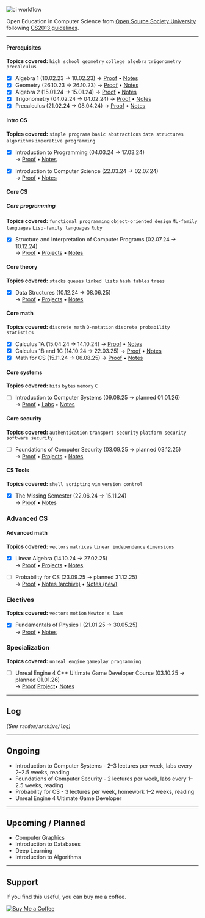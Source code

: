 ![ci workflow](https://github.com/edcedcedcedc/computer-science-curriculum-ossu/actions/workflows/main.yml/badge.svg)

Open Education in Computer Science from [Open Source Society University](https://github.com/ossu/computer-science) following [CS2013 guidelines](https://github.com/ossu/computer-science/blob/master/CURRICULAR_GUIDELINES.md).

---

#### Prerequisites
**Topics covered:** `high school geometry` `college algebra` `trigonometry` `precalculus`

- [x] Algebra 1 (10.02.23 → 10.02.23) → [Proof](./prerequisites/) • [Notes](https://docs.google.com/document/d/1BJkhLWKtQVTutCbBOL5Am8IlfLq9bDqoBrA2aGlQ7eo/edit?usp=sharing)  
- [x] Geometry (26.10.23 → 26.10.23) → [Proof](./prerequisites/) • [Notes](https://docs.google.com/document/d/1n7f1E6zxKXha6v5mLx7cQehJuKmo-on3UmyP_uOSCYI/edit?usp=sharing)  
- [x] Algebra 2 (15.01.24 → 15.01.24) → [Proof](./prerequisites/) • [Notes](https://docs.google.com/document/d/1ma1xHGy0dGXNuQbXPrLDidT_F8d6hQ4QrPBRRmm-hyA/edit?usp=sharing)  
- [x] Trigonometry (04.02.24 → 04.02.24) → [Proof](./prerequisites/) • [Notes](https://docs.google.com/document/d/1n7f1E6zxKXha6v5mLx7cQehJuKmo-on3UmyP_uOSCYI/edit?usp=sharing)  
- [x] Precalculus (21.02.24 → 08.04.24) → [Proof](./prerequisites/) • [Notes](https://docs.google.com/document/d/1PSfIDMT3UEdDhIJkCUgGjDmI9NO2-VB8JhcVCIdnaJ8/edit?usp=sharing)  

#### Intro CS

**Topics covered:** `simple programs` `basic abstractions` `data structures` `algorithms` `imperative programming`

- [x] Introduction to Programming (04.03.24 → 17.03.24)  
  → [Proof](./intro-cs/intro-to-programming/cs50p/) • [Notes](https://docs.google.com/document/d/1W2IWr0ZsR0zi2xMu8_otMD-uPK5WGmOiPZjDeM9zeJU/edit?usp=sharing)  
- [x] Introduction to Computer Science (22.03.24 → 02.07.24)  
  → [Proof](./intro-cs/intro-to-computer-science/MIT-6.0001/) • [Notes](https://docs.google.com/document/d/1SEqocEuG1JfpeHpxPkkRKuUvD8_yLBg1HBKsEq8jwOE/edit?usp=sharing)  



#### Core CS

##### Core programming
**Topics covered:** `functional programming` `object-oriented design` `ML-family languages` `Lisp-family languages` `Ruby`

- [x] Structure and Interpretation of Computer Programs (02.07.24 → 10.12.24)  
  → [Proof](./core-cs/core-programming/sicp/) • [Projects](./core-cs/core-programming/sicp/projects) • [Notes](https://docs.google.com/document/d/1ge1JjM2ER7VkYoT3uk8Wp_-HZ2bAJwh-QjD7YnkYW6o/edit?usp=sharing)  

#### Core theory
**Topics covered:** `stacks` `queues` `linked lists` `hash tables` `trees`

- [x] Data Structures (10.12.24 → 08.06.25)  
  → [Proof](./core-cs/core-theory/data-structures/) • [Projects](./core-cs/core-theory/data-structures/projects) • [Notes](https://docs.google.com/document/d/1h--IlxzWrA8k8R8Ls-Ikoxhdb89BJmBbhq7kM195IwQ/edit?usp=sharing)  

#### Core math
**Topics covered:** `discrete math` `O-notation` `discrete probability` `statistics`

- [x] Calculus 1A (15.04.24 → 14.10.24) 
  → [Proof](./core-cs/core-math/differential-calc/) • [Notes](https://docs.google.com/document/d/1FYjFgYpoVLQwJ2md586ooVq8QMzG37PVtqgQPQOuIDs/edit?usp=sharing)  
- [x] Calculus 1B and 1C (14.10.24 → 22.03.25)
  → [Proof](./core-cs/core-math/integral-calc/) • [Notes](https://docs.google.com/document/d/1FYjFgYpoVLQwJ2md586ooVq8QMzG37PVtqgQPQOuIDs/edit?usp=sharing)  
- [x] Math for CS (15.11.24 → 06.08.25) 
  → [Proof](./core-cs/core-math/math-for-cs/) • [Notes](https://docs.google.com/document/d/11hfZRsWbpXcznnR1YBaEDd_9QlX1nCK0m2taCPZZg7g/edit?usp=sharing)  

#### Core systems
**Topics covered:** `bits` `bytes` `memory` `C`

- [ ] Introduction to Computer Systems (09.08.25 → planned 01.01.26)  
  → [Proof](./core-cs/core-systems/csapp/) • [Labs](./core-cs/core-systems/csapp/labs) • [Notes](https://docs.google.com/document/d/18r7r6Z1z2QoiD8wXbQ21lLw4oSjcbSKKjRthHwBEvoo/edit?usp=sharing)  

#### Core security
**Topics covered:** `authentication` `transport security` `platform security` `software security`

- [ ] Foundations of Computer Security (03.09.25 → planned 03.12.25)  
  → [Proof](./core-cs/core-security/foundations-of-computer-security/) • [Projects](./core-cs/core-security/foundations-of-computer-security/labs) • [Notes](https://docs.google.com/document/d/1pUK9NoM78XD8NCP2V_O2x0w1Oz9R2FfCtjFWNwVidJI/edit?usp=sharing)  

#### CS Tools
**Topics covered:** `shell scripting` `vim` `version control`

- [x] The Missing Semester (22.06.24 → 15.11.24)  
  → [Proof](./core-cs/core-tools/mit-missing) • [Notes](https://docs.google.com/document/d/1jrVr1e5MFEhYxtQ7pT5dFxz6ExrojlgzKy-8xUpES0c/edit?usp=sharing)  



### Advanced CS

#### Advanced math
**Topics covered:** `vectors` `matrices` `linear independence` `dimensions`

- [x] Linear Algebra (14.10.24 → 27.02.25)  
  → [Proof](./advanced-cs/advanced-math/linear-algebra/) • [Projects](./advanced-cs/advanced-math/linear-algebra/spinningCube) • [Notes](https://docs.google.com/document/d/1ieGaWKd6_c_jAStE7_Xhg6oUc5kr_CYZ34NqOsLDX_E/edit?usp=sharing)  
- [ ] Probability for CS (23.09.25 → planned 31.12.25)  
  → [Proof](./advanced-cs/advanced-math/probability-for-cs/) • [Notes (archive)](https://docs.google.com/document/d/1xdIrMa2W9hERx3B4T_JcIlJTP8JhwLjJM8Cf6XFpNbk/edit?usp=sharing) • [Notes (new)](https://docs.google.com/document/d/1E_K2eB0Qf177yfnsHEAVWvyI8lY60rFPpEd3vEJJXzE/edit?usp=sharing)  


### Electives

**Topics covered:** `vectors` `motion` `Newton's laws`

- [x] Fundamentals of Physics I (21.01.25 → 30.05.25)  
  → [Proof](./electives/fundamentals-of-physics-1) • [Notes](https://docs.google.com/document/d/1BGAQ1cP0Zwlo8SO5Iy_2JAIe07Z8h8OdzgHwNgVWnwA/edit?usp=sharing)  



### Specialization

**Topics covered:** `unreal engine` `gameplay programming`

- [ ] Unreal Engine 4 C++ Ultimate Game Developer Course (03.10.25 → planned 01.01.26)  
  → [Proof](./specialization/unreal-engine-4-the-ultimate-developer) [Project](./specialization/unreal-engine-4-the-ultimate-developer)• [Notes](https://docs.google.com/document/d/1MIjYhqsG5pFdOIyyN-r5OyKqoTTkxKNC_dEubC0alJo/edit?usp=sharing)  

---

## Log
*(See `random/archive/log`)*

---

## Ongoing 
- Introduction to Computer Systems - 2–3 lectures per week, labs every 2–2.5 weeks, reading 
- Foundations of Computer Security - 2 lectures per week, labs every 1–2.5 weeks, reading 
- Probability for CS - 3 lectures per week, homework 1–2 weeks, reading  
- Unreal Engine 4 Ultimate Game Developer
---


## Upcoming / Planned
- Computer Graphics
- Introduction to Databases
- Deep Learning
- Introduction to Algorithms
---

## Support 
If you find this useful, you can buy me a coffee. <br>

[![Buy Me a Coffee](https://www.buymeacoffee.com/assets/img/custom_images/yellow_img.png)](https://www.buymeacoffee.com/androranogajec)